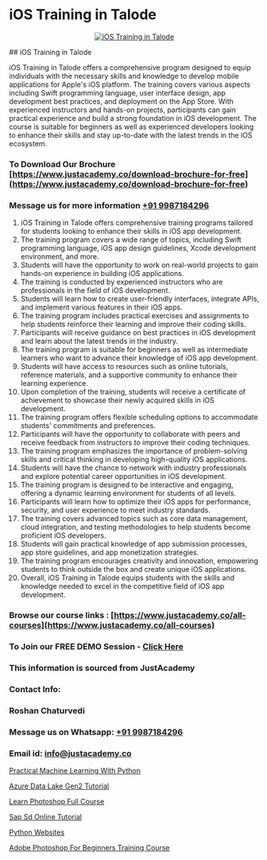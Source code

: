 # iOS Training in Talode

<p align="center">
  <a href="https://justacademy.co/course-detail/ios-training">
    <img src="https://justacademy.co/storage2/course_image/1676636008_course_image.webp" alt="iOS Training in Talode">
  </a>
</p>
## iOS Training in Talode

iOS Training in Talode offers a comprehensive program designed to equip individuals with the necessary skills and knowledge to develop mobile applications for Apple's iOS platform. The training covers various aspects including Swift programming language, user interface design, app development best practices, and deployment on the App Store. With experienced instructors and hands-on projects, participants can gain practical experience and build a strong foundation in iOS development. The course is suitable for beginners as well as experienced developers looking to enhance their skills and stay up-to-date with the latest trends in the iOS ecosystem.
### To Download Our Brochure [https://www.justacademy.co/download-brochure-for-free](https://www.justacademy.co/download-brochure-for-free)
### Message us for more information [+91 9987184296](https://api.whatsapp.com/send?phone=919987184296)
1) iOS Training in Talode offers comprehensive training programs tailored for students looking to enhance their skills in iOS app development.
2) The training program covers a wide range of topics, including Swift programming language, iOS app design guidelines, Xcode development environment, and more.
3) Students will have the opportunity to work on real-world projects to gain hands-on experience in building iOS applications.
4) The training is conducted by experienced instructors who are professionals in the field of iOS development.
5) Students will learn how to create user-friendly interfaces, integrate APIs, and implement various features in their iOS apps.
6) The training program includes practical exercises and assignments to help students reinforce their learning and improve their coding skills.
7) Participants will receive guidance on best practices in iOS development and learn about the latest trends in the industry.
8) The training program is suitable for beginners as well as intermediate learners who want to advance their knowledge of iOS app development.
9) Students will have access to resources such as online tutorials, reference materials, and a supportive community to enhance their learning experience.
10) Upon completion of the training, students will receive a certificate of achievement to showcase their newly acquired skills in iOS development.
11) The training program offers flexible scheduling options to accommodate students' commitments and preferences.
12) Participants will have the opportunity to collaborate with peers and receive feedback from instructors to improve their coding techniques.
13) The training program emphasizes the importance of problem-solving skills and critical thinking in developing high-quality iOS applications.
14) Students will have the chance to network with industry professionals and explore potential career opportunities in iOS development.
15) The training program is designed to be interactive and engaging, offering a dynamic learning environment for students of all levels.
16) Participants will learn how to optimize their iOS apps for performance, security, and user experience to meet industry standards.
17) The training covers advanced topics such as core data management, cloud integration, and testing methodologies to help students become proficient iOS developers.
18) Students will gain practical knowledge of app submission processes, app store guidelines, and app monetization strategies.
19) The training program encourages creativity and innovation, empowering students to think outside the box and create unique iOS applications.
20) Overall, iOS Training in Talode equips students with the skills and knowledge needed to excel in the competitive field of iOS app development.

### Browse our course links : [https://www.justacademy.co/all-courses](https://www.justacademy.co/all-courses) 
### To Join our FREE DEMO Session - [Click Here](https://www.justacademy.co/register-for-course-demo)


### This information is sourced from JustAcademy
### Contact Info:
### Roshan Chaturvedi
### Message us on Whatsapp: [+91 9987184296](https://api.whatsapp.com/send?phone=919987184296)
### Email id: [info@justacademy.co](mailto:info@justacademy.co)
                
[Practical Machine Learning With Python](https://www.linkedin.com/pulse/practical-machine-learning-python-justacademy-sunnyvale-dvh3c?trackingId=ATeA11%2BBD4V4%2FUp6CgT1PA%3D%3D&lipi=urn%3Ali%3Apage%3Ad_flagship3_company_admin%3BNFdqqfBkQamwMdOz7MGZnA%3D%3D)

[Azure Data Lake Gen2 Tutorial](https://www.linkedin.com/pulse/azure-data-lake-gen2-tutorial-justacademy-cupertino-rv0we?trackingId=%2BAhHCRvABIQoJqXNPntV3g%3D%3D&lipi=urn%3Ali%3Apage%3Aorganization_admin_admin_feed_index%3B0f5088f0-e451-4206-ba9c-f99837906015)

[Learn Photoshop Full Course](https://medium.com/@shivamja27/learn-photoshop-full-course-7cb1309577a4)

[Sap Sd Online Tutorial](https://medium.com/@mistersumit961/sap-sd-online-tutorial-d91ec2bceb9c)

[Python Websites](https://justacademyin.github.io/justacademy/python-websites)

[Adobe Photoshop For Beginners Training Course](https://justacademyin.github.io/justacademy/adobe-photoshop-for-beginners-training-course)

